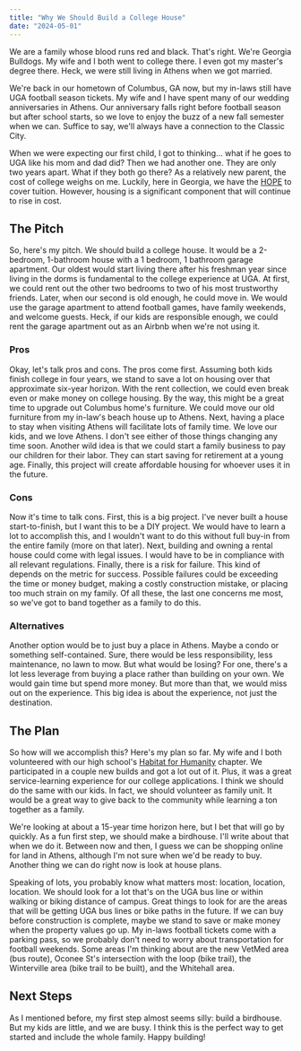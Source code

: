 ```yaml
---
title: "Why We Should Build a College House"
date: "2024-05-01"
---
```


We are a family whose blood runs red and black. That's right. We're Georgia Bulldogs. My wife and I both went to college there. I even got my master's degree there. Heck, we were still living in Athens when we got married.

We're back in our hometown of Columbus, GA now, but my in-laws still have UGA football season tickets. My wife and I have spent many of our wedding anniversaries in Athens. Our anniversary falls right before football season but after school starts, so we love to enjoy the buzz of a new fall semester when we can. Suffice to say, we'll always have a connection to the Classic City.

When we were expecting our first child, I got to thinking… what if he goes to UGA like his mom and dad did? Then we had another one. They are only two years apart. What if they both go there? As a relatively new parent, the cost of college weighs on me. Luckily, here in Georgia, we have the [HOPE](https://gsfc.georgia.gov/hope) to cover tuition. However, housing is a significant component that will continue to rise in cost.

## The Pitch

So, here's my pitch. We should build a college house. It would be a 2-bedroom, 1-bathroom house with a 1 bedroom, 1 bathroom garage apartment. Our oldest would start living there after his freshman year since living in the dorms is fundamental to the college experience at UGA. At first, we could rent out the other two bedrooms to two of his most trustworthy friends. Later, when our second is old enough, he could move in. We would use the garage apartment to attend football games, have family weekends, and welcome guests. Heck, if our kids are responsible enough, we could rent the garage apartment out as an Airbnb when we're not using it.

### Pros

Okay, let's talk pros and cons. The pros come first. Assuming both kids finish college in four years, we stand to save a lot on housing over that approximate six-year horizon. With the rent collection, we could even break even or make money on college housing. By the way, this might be a great time to upgrade out Columbus home's furniture. We could move our old furniture from my in-law's beach house up to Athens. Next, having a place to stay when visiting Athens will facilitate lots of family time. We love our kids, and we love Athens. I don't see either of those things changing any time soon. Another wild idea is that we could start a family business to pay our children for their labor. They can start saving for retirement at a young age. Finally, this project will create affordable housing for whoever uses it in the future.

### Cons

Now it's time to talk cons. First, this is a big project. I've never built a house start-to-finish, but I want this to be a DIY project. We would have to learn a lot to accomplish this, and I wouldn't want to do this without full buy-in from the entire family (more on that later). Next, building and owning a rental house could come with legal issues. I would have to be in compliance with all relevant regulations. Finally, there is a risk for failure. This kind of depends on the metric for success. Possible failures could be exceeding the time or money budget, making a costly construction mistake, or placing too much strain on my family. Of all these, the last one concerns me most, so we've got to band together as a family to do this.

### Alternatives

Another option would be to just buy a place in Athens. Maybe a condo or something self-contained. Sure, there would be less responsibility, less maintenance, no lawn to mow. But what would be losing? For one, there's a lot less leverage from buying a place rather than building on your own. We would gain time but spend more money. But more than that, we would miss out on the experience. This big idea is about the experience, not just the destination.

## The Plan

So how will we accomplish this? Here's my plan so far. My wife and I both volunteered with our high school's [Habitat for Humanity](https://www.habitat.org) chapter. We participated in a couple new builds and got a lot out of it. Plus, it was a great service-learning experience for our college applications. I think we should do the same with our kids. In fact, we should volunteer as family unit. It would be a great way to give back to the community while learning a ton together as a family.

We're looking at about a 15-year time horizon here, but I bet that will go by quickly. As a fun first step, we should make a birdhouse. I'll write about that when we do it. Between now and then, I guess we can be shopping online for land in Athens, although I'm not sure when we'd be ready to buy. Another thing we can do right now is look at house plans.

Speaking of lots, you probably know what matters most: location, location, location. We should look for a lot that's on the UGA bus line or within walking or biking distance of campus. Great things to look for are the areas that will be getting UGA bus lines or bike paths in the future. If we can buy before construction is complete, maybe we stand to save or make money when the property values go up. My in-laws football tickets come with a parking pass, so we probably don't need to worry about transportation for football weekends. Some areas I'm thinking about are the new VetMed area (bus route), Oconee St's intersection with the loop (bike trail), the Winterville area (bike trail to be built), and the Whitehall area.

## Next Steps

As I mentioned before, my first step almost seems silly: build a birdhouse. But my kids are little, and we are busy. I think this is the perfect way to get started and include the whole family. Happy building!
